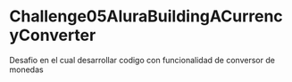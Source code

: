 # Challenge05AluraBuildingACurrencyConverter
 Desafio en el cual desarrollar codigo con funcionalidad de conversor de monedas
